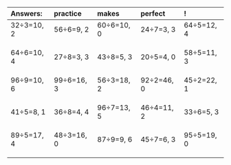 | Answers: | practice | makes | perfect | ! |
| :--- | :--- | :--- | :--- | :--- |
| 32÷3=10, 2 | 56÷6=9, 2 | 60÷6=10, 0 | 24÷7=3, 3 | 64÷5=12, 4 | 
|   |   |   |   |   | 
|   |   |   |   |   | 
|   |   |   |   |   | 
| 64÷6=10, 4 | 27÷8=3, 3 | 43÷8=5, 3 | 20÷5=4, 0 | 58÷5=11, 3 | 
|   |   |   |   |   | 
|   |   |   |   |   | 
|   |   |   |   |   | 
| 96÷9=10, 6 | 99÷6=16, 3 | 56÷3=18, 2 | 92÷2=46, 0 | 45÷2=22, 1 | 
|   |   |   |   |   | 
|   |   |   |   |   | 
|   |   |   |   |   | 
| 41÷5=8, 1 | 36÷8=4, 4 | 96÷7=13, 5 | 46÷4=11, 2 | 33÷6=5, 3 | 
|   |   |   |   |   | 
|   |   |   |   |   | 
|   |   |   |   |   | 
| 89÷5=17, 4 | 48÷3=16, 0 | 87÷9=9, 6 | 45÷7=6, 3 | 95÷5=19, 0 | 
|   |   |   |   |   | 
|   |   |   |   |   | 
|   |   |   |   |   | 
